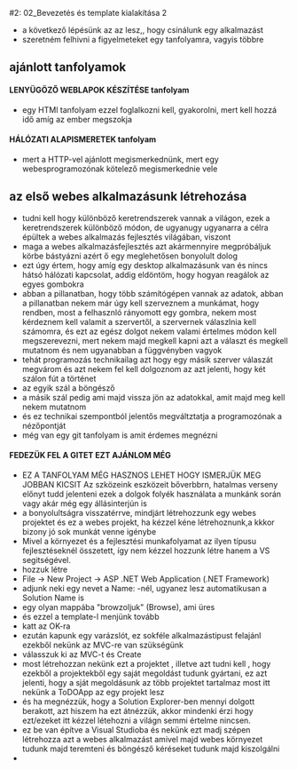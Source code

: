 #2: 02_Bevezetés és template kialakítása 2
* a következő lépésünk az az lesz,, hogy csinálunk egy alkalmazást
* szeretném felhivni a figyelmeteket egy tanfolyamra, vagyis többre
## ajánlott tanfolyamok
#### LENYÜGÖZŐ WEBLAPOK KÉSZÍTÉSE tanfolyam
* egy HTMl tanfolyam ezzel foglalkozni kell, gyakorolni, mert kell hozzá idő amíg az ember megszokja
#### HÁLÓZATI ALAPISMERETEK tanfolyam
* mert a HTTP-vel ajánlott megismerkednünk, mert egy webesprogramozónak kötelező megismerkednie vele
## az első webes alkalmazásunk létrehozása
* tudni kell hogy különböző keretrendszerek vannak a világon, ezek a keretrendszerek különböző módon, de ugyanugy ugyanarra a célra épültek a webes alkalmazás fejlesztés világában, viszont
* maga a webes alkalmazásfejlesztés azt akármennyire megpróbáljuk körbe bástyázni azért ő egy meglehetősen bonyolult dolog
* ezt úgy értem, hogy amíg egy desktop alkalmazásunk van és nincs hátsó hálózati kapcsolat, addig eldöntöm, hogy hogyan reagálok az egyes gombokra
* abban a pillanatban, hogy több számítógépen vannak az adatok, abban a pillanatban nekem már úgy kell szerveznem a munkámat, hogy rendben, most a felhasznló rányomott egy gombra, nekem most kérdeznem kell valamit a szervertől, a szervernek válaszlnia kell számomra, és ezt az egész dolgot nekem valami értelmes módon kell megszerevezni, mert nekem majd megkell kapni azt a választ és megkell mutatnom és nem ugyanabban a függvényben vagyok
* tehát programozás technikailag azt hogy egy másik szerver válaszát megvárom és azt nekem fel kell dolgoznom az azt jelenti, hogy két szálon fút a történet
* az egyik szál a böngésző
* a másik szál pedig ami majd vissza jön az adatokkal, amit majd meg kell nekem mutatnom
* és ez technikai szempontból jelentős megváltztatja a programozónak a nézőpontját
* még van egy git tanfolyam is amit érdemes megnézni
#### FEDEZÜK FEL A GITET  EZT AJÁNLOM MÉG 
* EZ A TANFOLYAM MÉG HASZNOS LEHET HOGY ISMERJÜK MEG JOBBAN KICSIT Az szközeink eszközeit bőverbbrn, hatalmas verseny előnyt tudd jelenteni ezek a dolgok folyék használata a munkánk során vagy akár még egy állásinterjún is
* a bonyolultságra visszatérrve, mindjárt létrehozzunk egy webes projektet és ez a webes projekt, ha kézzel kéne létrehoznunk,a kkkor bizony jó sok munkát venne igénybe
* Mivel a környezet és a fejlesztési munkafolyamat az ilyen  típusu fejlesztéseknél összetett, így nem kézzel hozzunk létre hanem a VS segitségével.
* hozzuk létre
* File -> New Project -> ASP .NET Web Application (.NET Framework)
* adjunk neki egy nevet a Name: -nél, ugyanez lesz automatikusan a Solution Name is
* egy olyan mappába "browzoljuk" (Browse), ami üres
* és ezzel a template-l menjünk tovább
* katt az OK-ra
* ezután kapunk egy varázslót, ez sokféle alkalmazástipust felajánl ezekből nekünk az MVC-re van szükségünk
* válasszuk ki az MVC-t és Create
* most létrehozzan nekünk ezt a projektet , illetve azt tudni kell , hogy ezekből a projektekből egy saját megoldást tudunk gyártani, ez azt jelenti, hogy a sját megoldásunk az több projektet tartalmaz most itt nekünk a ToDOApp az egy projekt lesz
* és ha megnézzük, hogy a Solution Explorer-ben mennyi dolgott berakott, azt hiszem ha ezt átnézzük, akkor mindenki érzi hogy ezt/ezeket itt kézzel létehozni a világn semmi értelme nincsen.
* ez be van építve a Visual Studioba és nekünk ezt madj szépen létrehozza azt a webes alkalmazást amivel  majd webes környezet tudunk majd teremteni és böngésző kéréseket tudunk majd kiszolgálni
* 
